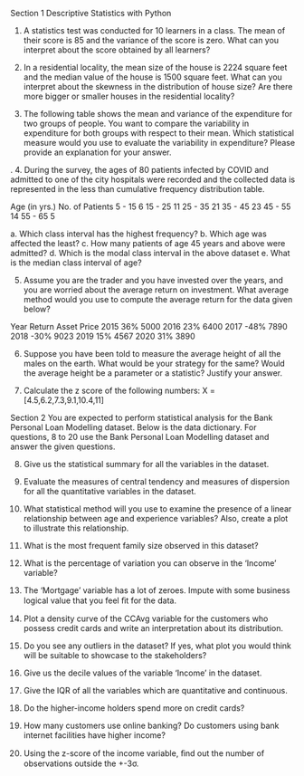 Section 1
Descriptive Statistics with Python

1.	A statistics test was conducted for 10 learners in a class. The mean of their score is 85 and the variance of the score is zero. What can you interpret about the score obtained by all learners?

2.	In a residential locality, the mean size of the house is 2224 square feet and the median value of the house is 1500 square feet. What can you interpret about the skewness in the distribution of house size?
Are there more bigger or smaller houses in the residential locality?
3.	The following table shows the mean and variance of the expenditure for two groups of people. You want to compare the variability in expenditure for both groups with respect to their mean. Which statistical measure would you use to evaluate the variability in expenditure? Please provide an explanation for your answer.


.
4.	During the survey, the ages of 80 patients infected by COVID and admitted to one of the city hospitals were recorded and the collected data is represented in the less than cumulative frequency distribution table.

Age (in yrs.)	No. of Patients
5 - 15	6
15 - 25	11
25 - 35	21
35 - 45	23
45 - 55	14
55 - 65	5

a.	Which class interval has the highest frequency?
b.	Which age was affected the least?
c.	How many patients of age 45 years and above were admitted?
d.	Which is the modal class interval in the above dataset
e.	What is the median class interval of age?
 

5.	Assume you are the trader and you have invested over the years, and you are worried about the average return on investment. What average method would you use to compute the average return for the data given below?

Year	Return	Asset Price
2015	36%	5000
2016	23%	6400
2017	-48%	7890
2018	-30%	9023
2019	15%	4567
2020	31%	3890


6.	Suppose you have been told to measure the average height of all the males on the earth. What would be your strategy for the same? Would the average height be a parameter or a statistic? Justify your answer.

7.	Calculate the z score of the following numbers: X = [4.5,6.2,7.3,9.1,10.4,11]

Section 2
You are expected to perform statistical analysis for the Bank Personal Loan Modelling dataset. Below is the data dictionary. For questions, 8 to 20 use the Bank Personal Loan Modelling dataset and answer the given questions.

 

8.	Give us the statistical summary for all the variables in the dataset.
9.	Evaluate the measures of central tendency and measures of dispersion for all the quantitative variables in the dataset.
10.	What statistical method will you use to examine the presence of a linear relationship between age and experience variables? Also, create a plot to illustrate this relationship.

11.	What is the most frequent family size observed in this dataset?

12.	What is the percentage of variation you can observe in the ‘Income’ variable?

13.	The ‘Mortgage’ variable has a lot of zeroes. Impute with some business logical value that you feel ﬁt for the data.

14.	Plot a density curve of the CCAvg variable for the customers who possess credit cards and write an interpretation about its distribution.

15.	Do you see any outliers in the dataset? If yes, what plot you would think will be suitable to showcase to the stakeholders?

16.	Give us the decile values of the variable ‘Income’ in the dataset.

17.	Give the IQR of all the variables which are quantitative and continuous.

18.	Do the higher-income holders spend more on credit cards?

19.	How many customers use online banking? Do customers using bank internet facilities have higher income?

20.	Using the z-score of the income variable, ﬁnd out the number of observations outside the +-3σ.
